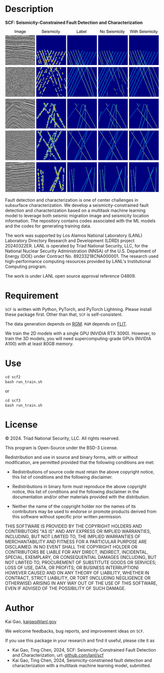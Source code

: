 # Description
**SCF: Seismicity-Constrained Fault Detection and Characterization**

![2D examples](doc/example.png)

Fault detection and characterization is one of center challenges in subsurface characterization. We develop a seismicity-constrained fault detection and characterization based on a multitask machine learning model to leverage both seismic migration image and seismicity location information. The repository contains codes associated with the ML models and the codes for generating training data.

The work was supported by Los Alamos National Laboratory (LANL) Laboratory Directory Research and Development (LDRD) project 20240322ER. LANL is operated by Triad National Security, LLC, for the National Nuclear Security Administration (NNSA) of the U.S. Department of Energy (DOE) under Contract No. 89233218CNA000001. The research used high-performance computing resources provided by LANL's Institutional Computing program.

The work is under LANL open source approval reference O4809.

# Requirement
`SCF` is written with Python, PyTorch, and PyTorch Lightning. Please install these package first. Other than that, `SCF` is self-consistent.

The data generation depends on [RGM](https://github.com/lanl/rgm). `RGM` depends on [FLIT](https://github.com/lanl/flit).

We train the 2D models with a single GPU (NVIDIA RTX 3090). However, to train the 3D models, you will need supercomputing-grade GPUs (NVIDIA A100) with at least 80GB memory.


# Use
```
cd scf2
bash run_train.sh
```

or

```
cd scf3
bash run_train.sh
```

# License
&copy; 2024. Triad National Security, LLC. All rights reserved.

This program is Open-Source under the BSD-3 License.

Redistribution and use in source and binary forms, with or without modification, are permitted provided that the following conditions are met:

- Redistributions of source code must retain the above copyright notice, this list of conditions and the following disclaimer.

- Redistributions in binary form must reproduce the above copyright notice, this list of conditions and the following disclaimer in the documentation and/or other materials provided with the distribution.

- Neither the name of the copyright holder nor the names of its contributors may be used to endorse or promote products derived from this software without specific prior written permission.

THIS SOFTWARE IS PROVIDED BY THE COPYRIGHT HOLDERS AND CONTRIBUTORS "AS IS" AND ANY EXPRESS OR IMPLIED WARRANTIES, INCLUDING, BUT NOT LIMITED TO, THE IMPLIED WARRANTIES OF MERCHANTABILITY AND FITNESS FOR A PARTICULAR PURPOSE ARE DISCLAIMED. IN NO EVENT SHALL THE COPYRIGHT HOLDER OR CONTRIBUTORS BE LIABLE FOR ANY DIRECT, INDIRECT, INCIDENTAL, SPECIAL, EXEMPLARY, OR CONSEQUENTIAL DAMAGES (INCLUDING, BUT NOT LIMITED TO, PROCUREMENT OF SUBSTITUTE GOODS OR SERVICES; LOSS OF USE, DATA, OR PROFITS; OR BUSINESS INTERRUPTION) HOWEVER CAUSED AND ON ANY THEORY OF LIABILITY, WHETHER IN CONTRACT, STRICT LIABILITY, OR TORT (INCLUDING NEGLIGENCE OR OTHERWISE) ARISING IN ANY WAY OUT OF THE USE OF THIS SOFTWARE, EVEN IF ADVISED OF THE POSSIBILITY OF SUCH DAMAGE.

# Author
Kai Gao, <kaigao@lanl.gov>

We welcome feedbacks, bug reports, and improvement ideas on `SCF`.

If you use this package in your research and find it useful, please cite it as

* Kai Gao, Ting Chen, 2024, SCF: Seismicity-Constrained Fault Detection and Characterization, url: [github.com/lanl/scf](https://github.com/lanl/scf)
* Kai Gao, Ting Chen, 2024, Seismicity-constrained fault detection and characterization with a multitask machine learning model, submitted.
